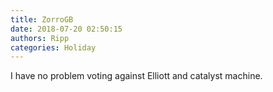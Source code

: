 ```yaml
---
title: ZorroGB
date: 2018-07-20 02:50:15
authors: Ripp
categories: Holiday
---
```


 I have no problem voting against Elliott and catalyst machine.